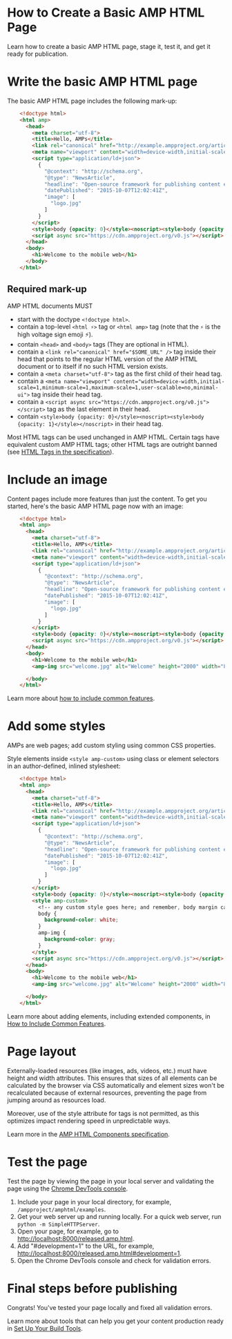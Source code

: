 # How to Create a Basic AMP HTML Page

Learn how to create a basic AMP HTML page,
stage it, test it, and get it ready for publication.

# Write the basic AMP HTML page

The basic AMP HTML page includes the following mark-up:

```html
    <!doctype html>
    <html amp>
      <head>
        <meta charset="utf-8">
        <title>Hello, AMPs</title>
        <link rel="canonical" href="http://example.ampproject.org/article-metadata.html" />
        <meta name="viewport" content="width=device-width,initial-scale=1,minimum-scale=1,maximum-scale=1,user-scalable=no,minimal-ui">
        <script type="application/ld+json">
          {
            "@context": "http://schema.org",
            "@type": "NewsArticle",
            "headline": "Open-source framework for publishing content everywhere",
            "datePublished": "2015-10-07T12:02:41Z",
            "image": [
              "logo.jpg"
            ]
          }
        </script>
        <style>body {opacity: 0}</style><noscript><style>body {opacity: 1}</style></noscript>
        <script async src="https://cdn.ampproject.org/v0.js"></script>
      </head>
      <body>
        <h1>Welcome to the mobile web</h1>
      </body>
    </html>
```

## Required mark-up

AMP HTML documents MUST

- <a name="dctp"></a>start with the doctype `<!doctype html>`.
- <a name="ampd"></a>contain a top-level `<html ⚡>` tag or `<html amp>` tag (note that the `⚡` is the high voltage sign emoji ⚡).
- <a name="crps"></a>contain `<head>` and `<body>` tags (They are optional in HTML).
- <a name="canon"></a>contain a `<link rel="canonical" href="$SOME_URL" />` tag inside their head that points to the regular HTML version of the AMP HTML document or to itself if no such HTML version exists.
- <a name="chrs"></a>contain a `<meta charset="utf-8">` tag as the first child of their head tag.
- <a name="vprt"></a>contain a `<meta name="viewport" content="width=device-width,initial-scale=1,minimum-scale=1,maximum-scale=1,user-scalable=no,minimal-ui">` tag inside their head tag.
- <a name="scrpt"></a>contain a `<script async src="https://cdn.ampproject.org/v0.js"></script>` tag as the last element in their head.
- <a name="opacity"></a>contain `<style>body {opacity: 0}</style><noscript><style>body {opacity: 1}</style></noscript>` in their head tag.

Most HTML tags can be used unchanged in AMP HTML.
Certain tags have equivalent custom AMP HTML tags;
other HTML tags are outright banned
(see [HTML Tags in the specification](../spec/amp-html-format.md)).

# Include an image

Content pages include more features than just the content.
To get you started,
here's the basic AMP HTML page now with an image:

```html
    <!doctype html>
    <html amp>
      <head>
        <meta charset="utf-8">
        <title>Hello, AMPs</title>
        <link rel="canonical" href="http://example.ampproject.org/article-metadata.html" />
        <meta name="viewport" content="width=device-width,initial-scale=1,minimum-scale=1,maximum-scale=1,user-scalable=no,minimal-ui">
        <script type="application/ld+json">
          {
            "@context": "http://schema.org",
            "@type": "NewsArticle",
            "headline": "Open-source framework for publishing content everywhere",
            "datePublished": "2015-10-07T12:02:41Z",
            "image": [
              "logo.jpg"
            ]
          }
        </script>
        <style>body {opacity: 0}</style><noscript><style>body {opacity: 1}</style></noscript>
        <script async src="https://cdn.ampproject.org/v0.js"></script>
      </head>
      <body>
        <h1>Welcome to the mobile web</h1>
        <amp-img src="welcome.jpg" alt="Welcome" height="2000" width="800"></amp-img>

      </body>
    </html>
```

Learn more about
[how to include common features](../docs/include_features.md).

# Add some styles

AMPs are web pages; add custom styling using common CSS properties.

Style elements inside `<style amp-custom>`
using class or element selectors in an author-defined,
inlined stylesheet: 

```html
    <!doctype html>
    <html amp>
      <head>
        <meta charset="utf-8">
        <title>Hello, AMPs</title>
        <link rel="canonical" href="http://example.ampproject.org/article-metadata.html" />
        <meta name="viewport" content="width=device-width,initial-scale=1,minimum-scale=1,maximum-scale=1,user-scalable=no,minimal-ui">
        <script type="application/ld+json">
          {
            "@context": "http://schema.org",
            "@type": "NewsArticle",
            "headline": "Open-source framework for publishing content everywhere",
            "datePublished": "2015-10-07T12:02:41Z",
            "image": [
              "logo.jpg"
            ]
          }
        </script>
        <style>body {opacity: 0}</style><noscript><style>body {opacity: 1}</style></noscript>
        <style amp-custom>
          <!-- any custom style goes here; and remember, body margin can not be declared -->
          body {
            background-color: white;
          }
          amp-img {
            background-color: gray;
          }
        </style>
        <script async src="https://cdn.ampproject.org/v0.js"></script>
      </head>
      <body>
        <h1>Welcome to the mobile web</h1>
        <amp-img src="welcome.jpg" alt="Welcome" height="2000" width="800"></amp-img>

      </body>
    </html>
```

Learn more about adding elements, including extended components,
in [How to Include Common Features](../docs/include_features.md).

# Page layout

Externally-loaded resources (like images, ads, videos, etc.) must have height
and width attributes.  This ensures that sizes of all elements can be
calculated by the browser via CSS automatically and element sizes won't be
recalculated because of external resources, preventing the page from jumping
around as resources load.

Moreover, use of the style attribute for tags is not permitted, as this
optimizes impact rendering speed in unpredictable ways.

<!--
**Todo:** Cover the layout attribute
-->

Learn more in the [AMP HTML Components specification](../spec/amp-html-components.md).

# Test the page

Test the page by viewing the page in your local server
and validating the page using the
[Chrome DevTools console](https://developers.google.com/web/tools/javascript/console/).

1. Include your page in your local directory, for example,
`/ampproject/amphtml/examples`.
2. Get your web server up and running locally.
For a quick web server, run `python -m SimpleHTTPServer`.
4. Open your page, for example, go to
[http://localhost:8000/released.amp.html](http://localhost:8000/released.amp.html).
5. Add "#development=1" to the URL, for example,
[http://localhost:8000/released.amp.html#development=1](http://localhost:8000/released.amp.html#development=1).
6. Open the Chrome DevTools console and check for validation errors.

<!--
# What to do when you get validation errors

**Todo:** Need to properly use the validator tool to get a better sense
for how this section might look and determine if its useful.
Might be sufficient to just include mandatory content section, which is in here now,
and briefly mention that the validator will report these errors.
-->

# Final steps before publishing

Congrats! You've tested your page locally and fixed all validation errors.

Learn more about tools that can help you get your content production ready in
[Set Up Your Build Tools](https://developers.google.com/web/tools/setup/workspace/setup-buildtools).
